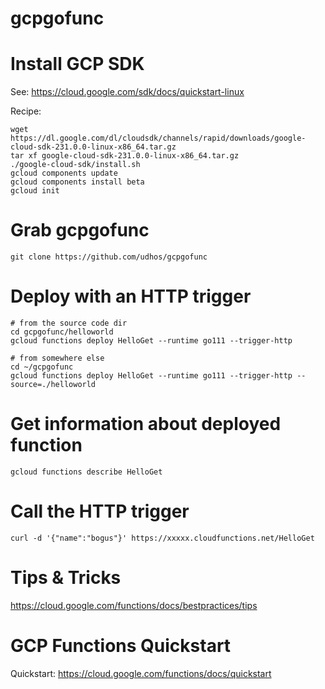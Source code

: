 # gcpgofunc

# Install GCP SDK

See: https://cloud.google.com/sdk/docs/quickstart-linux

Recipe:

    wget https://dl.google.com/dl/cloudsdk/channels/rapid/downloads/google-cloud-sdk-231.0.0-linux-x86_64.tar.gz
    tar xf google-cloud-sdk-231.0.0-linux-x86_64.tar.gz
    ./google-cloud-sdk/install.sh
    gcloud components update
    gcloud components install beta
    gcloud init

# Grab gcpgofunc

    git clone https://github.com/udhos/gcpgofunc

# Deploy with an HTTP trigger

    # from the source code dir
    cd gcpgofunc/helloworld
    gcloud functions deploy HelloGet --runtime go111 --trigger-http

    # from somewhere else
    cd ~/gcpgofunc
    gcloud functions deploy HelloGet --runtime go111 --trigger-http --source=./helloworld

# Get information about deployed function

    gcloud functions describe HelloGet

# Call the HTTP trigger

    curl -d '{"name":"bogus"}' https://xxxxx.cloudfunctions.net/HelloGet

# Tips & Tricks

https://cloud.google.com/functions/docs/bestpractices/tips

# GCP Functions Quickstart

Quickstart: https://cloud.google.com/functions/docs/quickstart
